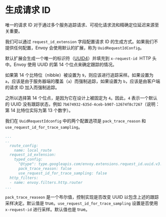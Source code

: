 # 生成请求 ID

唯一的请求 ID 对于通过多个服务追踪请求、可视化请求流和精确定位延迟来源至关重要。

我们可以通过 `request_id_extension` 字段配置请求 ID 的生成方式。如果我们不提供任何配置，Envoy 会使用默认的扩展，称为 `UuidRequestIdConfig`。

默认扩展会生成一个唯一的标识符（[UUID4](https://en.wikipedia.org/wiki/Universally_unique_identifier#Version_4_(random))）并填充到 `x-request-id `HTTP 头中。Envoy 使用 UUID 的第 14 个位点来确定跟踪的情况。

如果第 14 个比特位（nibble）被设置为 `9`，则应该进行追踪采样。如果设置为 `a`，应该是由于服务器端的覆盖（`a`）而强制追踪，如果设置为 `b`，应该是由客户端的请求 ID 加入而强制追踪。

之所以选择第 14 个位点，是因为它在设计上被固定为 `4`。因此，`4` 表示一个默认的 UUID 没有跟踪状态，例如 `7b674932-635d-4ceb-b907-12674f8c7267`（说明：第 14 比特位实际为第 13 个数字）。

我们在 `UuidRequestIdconfig` 中的两个配置选项是 `pack_trace_reason` 和 `use_request_id_for_trace_sampling`。

```yaml
...
..
  route_config:
    name: local_route
  request_id_extension:
    typed_config:
      "@type": type.googleapis.com/envoy.extensions.request_id.uuid.v3.UuidRequestIdConfig
      pack_trace_reason: false
      use_request_id_for_trace_sampling: false
  http_filters:
  - name: envoy.filters.http.router
...
```

`pack_trace_reaseon` 是一个布尔值，控制实现是否改变 UUID 以包含上述的跟踪采样决定。默认值是 true。`use_request_id_for_trace_sampling` 设置是否使用 `x-request-id` 进行采样。默认值也是 true。